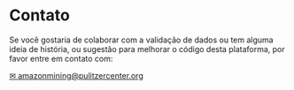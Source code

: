 # Contato

Se você gostaria de colaborar com a validação de dados ou tem alguma ideia de história, ou sugestão para melhorar o código desta plataforma, por favor entre em contato com:

<a class="amw-mail-link" href="mailtio:amazonmining@pulitzercenter.org">&#9993;  amazonmining@pulitzercenter.org</a>
